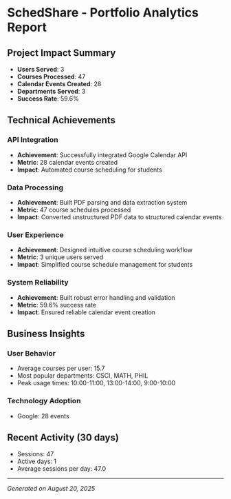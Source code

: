 # SchedShare - Portfolio Analytics Report

## Project Impact Summary

- **Users Served**: 3
- **Courses Processed**: 47
- **Calendar Events Created**: 28
- **Departments Served**: 3
- **Success Rate**: 59.6%

## Technical Achievements

### API Integration
- **Achievement**: Successfully integrated Google Calendar API
- **Metric**: 28 calendar events created
- **Impact**: Automated course scheduling for students

### Data Processing
- **Achievement**: Built PDF parsing and data extraction system
- **Metric**: 47 course schedules processed
- **Impact**: Converted unstructured PDF data to structured calendar events

### User Experience
- **Achievement**: Designed intuitive course scheduling workflow
- **Metric**: 3 unique users served
- **Impact**: Simplified course schedule management for students

### System Reliability
- **Achievement**: Built robust error handling and validation
- **Metric**: 59.6% success rate
- **Impact**: Ensured reliable calendar event creation

## Business Insights

### User Behavior
- Average courses per user: 15.7
- Most popular departments: CSCI, MATH, PHIL
- Peak usage times: 10:00-11:00, 13:00-14:00, 9:00-10:00

### Technology Adoption
- Google: 28 events

## Recent Activity (30 days)
- Sessions: 47
- Active days: 1
- Average sessions per day: 47.0

---
*Generated on August 20, 2025*
